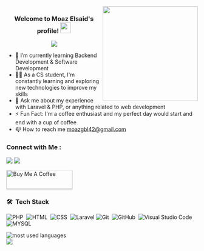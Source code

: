 
<img width="250" align="right" src="https://c.tenor.com/_DOBjnGspYAAAAAM/code-coding.gif">

<h3 align="center">
  Welcome to Moaz Elsaid's profile!
  <img src="https://media.giphy.com/media/hvRJCLFzcasrR4ia7z/giphy.gif" width="28">
</h3>

<!-- Typing SVG by DenverCoder1 - https://github.com/DenverCoder1/readme-typing-svg -->
<p align="center">
  <a href="https://github.com/DenverCoder1/readme-typing-svg"><img src="https://readme-typing-svg.herokuapp.com/?lines=Backend%20web%20developer;Always%20learning%20new%20things&font=Fira%20Code&center=true&width=440&height=45&color=f75c7e&vCenter=true&size=22"></a>
</p> 

- 🌱 I’m currently learning Backend Development & Software Development
- 👨‍💻 As a CS student, I'm constantly learning and exploring new technologies to improve my skills
- 💬 Ask me about my experience with Laravel & PHP, or anything related to web development
- ⚡ Fun Fact: I'm a coffee enthusiast and my perfect day would start and end with a cup of coffee
- 📪 How to reach me moazgbl42@gmail.com

### Connect with Me :

<a href="https://linkedin.com/in/moaz-elsaid-9b72881ba" target="_blank"><img src="https://img.shields.io/badge/-Moaz%20Elsaid-0077B5?style=for-the-badge&logo=Linkedin&logoColor=white"/></a>
<a href="https://t.me/MoazElsaid" target="_blank"><img src="https://img.shields.io/badge/-Moaz%20Elsaid-0077B5?style=for-the-badge&logo=Telegram&logoColor=white"/></a>

<a href="https://www.buymeacoffee.com/moazelsaid" target="_blank"><img src="https://cdn.buymeacoffee.com/buttons/v2/lato-orange.png" alt="Buy Me A Coffee" style="height: 50px !important;width: 174px !important;box-shadow: 0px 3px 2px 0px rgba(190, 190, 190, 0.5) !important;-webkit-box-shadow: 0px 3px 2px 0px rgba(190, 190, 190, 0.5) !important;" ></a>

### 🛠 &nbsp;Tech Stack
![PHP](https://img.shields.io/badge/-PHP-05122A?style=flat&logo=PHP)&nbsp;
![HTML](https://img.shields.io/badge/-HTML-05122A?style=flat&logo=HTML5)&nbsp;
![CSS](https://img.shields.io/badge/-CSS-05122A?style=flat&logo=CSS3&logoColor=1572B6)&nbsp;
![Laravel](https://img.shields.io/badge/-Laravel-05122A?style=flat&logo=Laravel)
![Git](https://img.shields.io/badge/-Git-05122A?style=flat&logo=git)&nbsp;
![GitHub](https://img.shields.io/badge/-GitHub-05122A?style=flat&logo=github)&nbsp;
![Visual Studio Code](https://img.shields.io/badge/-Visual%20Studio%20Code-05122A?style=flat&logo=visual-studio-code&logoColor=007ACC)&nbsp;
![MYSQL](https://img.shields.io/badge/-MYSQL-05122A?style=flat&logo=MYSQL)&nbsp;

<img align="left" src="https://github-readme-stats.vercel.app/api/top-langs?username=moazgbl&show_icons=true&locale=en&layout=compact&theme=radical" alt="most used languages" />
<br>
<a href="https://komarev.com/ghpvc/?username=moazgbl&style=for-the-badge">
    <img src="https://komarev.com/ghpvc/?username=moazgbl&style=for-the-badge">
</a>
